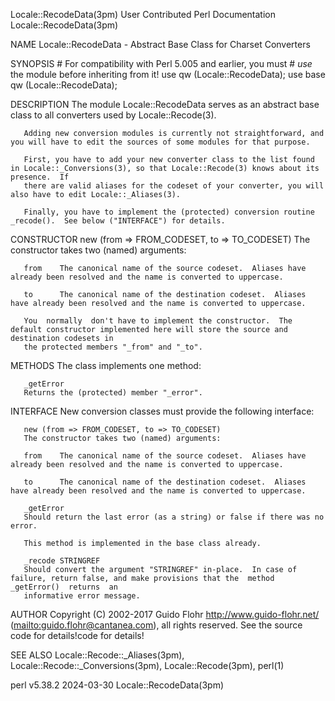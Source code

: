 Locale::RecodeData(3pm)					      User Contributed Perl Documentation				       Locale::RecodeData(3pm)

NAME
       Locale::RecodeData - Abstract Base Class for Charset Converters

SYNOPSIS
	   # For compatibility with Perl 5.005 and earlier, you must
	   # *use* the module before inheriting from it!
	   use qw (Locale::RecodeData);
	   use base qw (Locale::RecodeData);

DESCRIPTION
       The module Locale::RecodeData serves as an abstract base class to all converters used by Locale::Recode(3).

       Adding new conversion modules is currently not straightforward, and you will have to edit the sources of some modules for that purpose.

       First, you have to add your new converter class to the list found in Locale::_Conversions(3), so that Locale::Recode(3) knows about its presence.  If
       there are valid aliases for the codeset of your converter, you will also have to edit Locale::_Aliases(3).

       Finally, you have to implement the (protected) conversion routine _recode().  See below ("INTERFACE") for details.

CONSTRUCTOR
       new (from => FROM_CODESET, to => TO_CODESET)
	   The constructor takes two (named) arguments:

	   from	   The canonical name of the source codeset.  Aliases have already been resolved and the name is converted to uppercase.

	   to	   The canonical name of the destination codeset.  Aliases have already been resolved and the name is converted to uppercase.

	   You	normally  don't have to implement the constructor.  The default constructor implemented here will store the source and destination codesets in
	   the protected members "_from" and "_to".

METHODS
       The class implements one method:

       _getError
	   Returns the (protected) member "_error".

INTERFACE
       New conversion classes must provide the following interface:

       new (from => FROM_CODESET, to => TO_CODESET)
	   The constructor takes two (named) arguments:

	   from	   The canonical name of the source codeset.  Aliases have already been resolved and the name is converted to uppercase.

	   to	   The canonical name of the destination codeset.  Aliases have already been resolved and the name is converted to uppercase.

       _getError
	   Should return the last error (as a string) or false if there was no error.

	   This method is implemented in the base class already.

       _recode STRINGREF
	   Should convert the argument "STRINGREF" in-place.  In case of failure, return false, and make provisions that the  method  _getError()  returns  an
	   informative error message.

AUTHOR
       Copyright  (C)  2002-2017  Guido Flohr <http://www.guido-flohr.net/> (<mailto:guido.flohr@cantanea.com>), all rights reserved.  See the source code for
       details!code for details!

SEE ALSO
       Locale::Recode::_Aliases(3pm), Locale::Recode::_Conversions(3pm), Locale::Recode(3pm), perl(1)

perl v5.38.2								  2024-03-30						       Locale::RecodeData(3pm)
